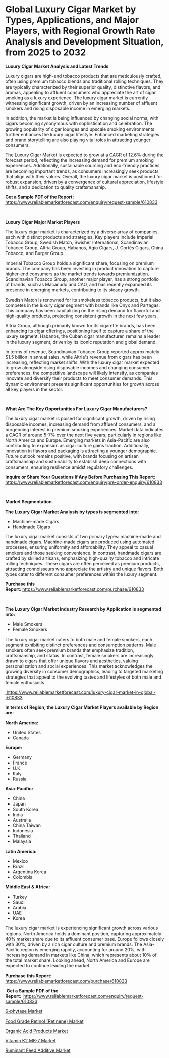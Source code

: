 <p><h1>Global Luxury Cigar Market by Types, Applications, and Major Players, with Regional Growth Rate Analysis and Development Situation, from 2025 to 2032</h1></p><p><strong>Luxury Cigar Market Analysis and Latest Trends</strong></p>
<p><p>Luxury cigars are high-end tobacco products that are meticulously crafted, often using premium tobacco blends and traditional rolling techniques. They are typically characterized by their superior quality, distinctive flavors, and aromas, appealing to affluent consumers who appreciate the art of cigar smoking as a luxury experience. The luxury cigar market is currently witnessing significant growth, driven by an increasing number of affluent smokers and rising disposable income in emerging markets.</p><p>In addition, the market is being influenced by changing social norms, with cigars becoming synonymous with sophistication and celebration. The growing popularity of cigar lounges and upscale smoking environments further enhances the luxury cigar lifestyle. Enhanced marketing strategies and brand storytelling are also playing vital roles in attracting younger consumers. </p><p>The Luxury Cigar Market is expected to grow at a CAGR of 12.6% during the forecast period, reflecting the increasing demand for premium smoking experiences. Additionally, sustainable sourcing and eco-friendly practices are becoming important trends, as consumers increasingly seek products that align with their values. Overall, the luxury cigar market is positioned for robust expansion, driven by a convergence of cultural appreciation, lifestyle shifts, and a dedication to quality craftsmanship.</p></p>
<p><strong>Get a Sample PDF of the Report:&nbsp;</strong> <a href="https://www.reliablemarketforecast.com/enquiry/request-sample/610833?utm_campaign=1169&utm_medium=2&utm_source=Github&utm_content=ia&utm_term=23032025&utm_id=luxury-cigar">https://www.reliablemarketforecast.com/enquiry/request-sample/610833</a></p>
<p>&nbsp;</p>
<p><strong>Luxury Cigar Major Market Players</strong></p>
<p><p>The luxury cigar market is characterized by a diverse array of companies, each with distinct products and strategies. Key players include Imperial Tobacco Group, Swedish Match, Swisher International, Scandinavian Tobacco Group, Altria Group, Habanos, Agio Cigars, J. Cortès Cigars, China Tobacco, and Burger Group.</p><p>Imperial Tobacco Group holds a significant share, focusing on premium brands. The company has been investing in product innovation to capture higher-end consumers as the market trends towards premiumization. Scandinavian Tobacco Group, another major player, has a strong portfolio of brands, such as Macanudo and CAO, and has recently expanded its presence in emerging markets, contributing to its steady growth.</p><p>Swedish Match is renowned for its smokeless tobacco products, but it also competes in the luxury cigar segment with brands like Onyx and Partagas. This company has been capitalizing on the rising demand for flavorful and high-quality products, projecting consistent growth in the next few years.</p><p>Altria Group, although primarily known for its cigarette brands, has been enhancing its cigar offerings, positioning itself to capture a share of the luxury segment. Habanos, the Cuban cigar manufacturer, remains a leader in the luxury segment, driven by its iconic reputation and global demand. </p><p>In terms of revenue, Scandinavian Tobacco Group reported approximately $1.5 billion in annual sales, while Altria's revenue from cigars has been increasing, reflecting market shifts. With the luxury cigar market expected to grow alongside rising disposable incomes and changing consumer preferences, the competitive landscape will likely intensify, as companies innovate and diversify their products to meet consumer demands. This dynamic environment presents significant opportunities for growth across all key players in the sector.</p></p>
<p>&nbsp;</p>
<p><strong>What Are The Key Opportunities For Luxury Cigar Manufacturers?</strong></p>
<p><p>The luxury cigar market is poised for significant growth, driven by rising disposable incomes, increasing demand from affluent consumers, and a burgeoning interest in premium smoking experiences. Market data indicates a CAGR of around 5-7% over the next five years, particularly in regions like North America and Europe. Emerging markets in Asia-Pacific are also contributing to expansion as cigar culture gains traction. Additionally, innovation in flavors and packaging is attracting a younger demographic. Future outlook remains positive, with brands focusing on artisan craftsmanship and sustainability to establish deep connections with consumers, ensuring resilience amidst regulatory challenges.</p></p>
<p><strong>Inquire or Share Your Questions If Any Before Purchasing This Report:</strong> <a href="https://www.reliablemarketforecast.com/enquiry/pre-order-enquiry/610833?utm_campaign=1169&utm_medium=2&utm_source=Github&utm_content=ia&utm_term=23032025&utm_id=luxury-cigar">https://www.reliablemarketforecast.com/enquiry/pre-order-enquiry/610833</a></p>
<p>&nbsp;</p>
<p><strong>Market Segmentation</strong></p>
<p><strong>The Luxury Cigar Market Analysis by types is segmented into:</strong></p>
<p><ul><li>Machine-made Cigars</li><li>Handmade Cigars</li></ul></p>
<p><p>The luxury cigar market consists of two primary types: machine-made and handmade cigars. Machine-made cigars are produced using automated processes, ensuring uniformity and affordability. They appeal to casual smokers and those seeking convenience. In contrast, handmade cigars are crafted by skilled artisans, emphasizing high-quality tobacco and intricate rolling techniques. These cigars are often perceived as premium products, attracting connoisseurs who appreciate the artistry and unique flavors. Both types cater to different consumer preferences within the luxury segment.</p></p>
<p><strong>Purchase this Report:&nbsp;</strong><a href="https://www.reliablemarketforecast.com/purchase/610833?utm_campaign=1169&utm_medium=2&utm_source=Github&utm_content=ia&utm_term=23032025&utm_id=luxury-cigar">https://www.reliablemarketforecast.com/purchase/610833</a></p>
<p>&nbsp;</p>
<p><strong>The Luxury Cigar Market Industry Research by Application is segmented into:</strong></p>
<p><ul><li>Male Smokers</li><li>Female Smokers</li></ul></p>
<p><p>The luxury cigar market caters to both male and female smokers, each segment exhibiting distinct preferences and consumption patterns. Male smokers often seek premium brands that emphasize tradition, craftsmanship, and status. In contrast, female smokers are increasingly drawn to cigars that offer unique flavors and aesthetics, valuing personalization and social experiences. This market acknowledges the growing diversity in consumer demographics, leading to targeted marketing strategies that appeal to the evolving tastes and lifestyles of both male and female enthusiasts.</p></p>
<p><a href="https://www.reliablemarketforecast.com/luxury-cigar-market-in-global-r610833?utm_campaign=1169&utm_medium=2&utm_source=Github&utm_content=ia&utm_term=23032025&utm_id=luxury-cigar">&nbsp;https://www.reliablemarketforecast.com/luxury-cigar-market-in-global-r610833</a></p>
<p><strong>In terms of Region, the Luxury Cigar Market Players available by Region are:</strong></p>
<p>
    <p> <strong> North America: </strong>
        <ul>
            <li>United States</li>
            <li>Canada</li>
        </ul>
        </p> 
    <p> <strong> Europe: </strong>
        <ul>
            <li>Germany</li>
            <li>France</li>
            <li>U.K.</li>
            <li>Italy</li>
            <li>Russia</li>
        </ul>
        </p> 
    <p> <strong> Asia-Pacific: </strong>
        <ul>
            <li>China</li>
            <li>Japan</li>
            <li>South Korea</li>
            <li>India</li>
            <li>Australia</li>
            <li>China Taiwan</li>
            <li>Indonesia</li>
            <li>Thailand</li>
            <li>Malaysia</li>
        </ul>
        </p> 
    <p> <strong> Latin America: </strong>
        <ul>
            <li>Mexico</li>
            <li>Brazil</li>
            <li>Argentina Korea</li>
            <li>Colombia</li>
        </ul>
        </p> 
    <p> <strong> Middle East & Africa: </strong>
        <ul>
            <li>Turkey</li>
            <li>Saudi</li>
            <li>Arabia</li>
            <li>UAE</li>
            <li>Korea</li>
        </ul>
    </p>
    </p>
<p><p>The luxury cigar market is experiencing significant growth across various regions. North America holds a dominant position, capturing approximately 40% market share due to its affluent consumer base. Europe follows closely with 30%, driven by a rich cigar culture and premium brands. The Asia-Pacific region is emerging rapidly, accounting for around 20%, with increasing demand in markets like China, which represents about 10% of the total market share. Looking ahead, North America and Europe are expected to continue leading the market.</p></p>
<p><strong>Purchase this Report: </strong><a href="https://www.reliablemarketforecast.com/purchase/610833?utm_campaign=1169&utm_medium=2&utm_source=Github&utm_content=ia&utm_term=23032025&utm_id=luxury-cigar">https://www.reliablemarketforecast.com/purchase/610833</a></p>
<p>&nbsp;<strong>Get a Sample PDF of the Report:&nbsp;&nbsp;</strong><a href="https://www.reliablemarketforecast.com/enquiry/request-sample/610833?utm_campaign=1169&utm_medium=2&utm_source=Github&utm_content=ia&utm_term=23032025&utm_id=luxury-cigar">https://www.reliablemarketforecast.com/enquiry/request-sample/610833</a></p>
<p><strong></strong></p>
<p><p><a href="https://github.com/lontohhikma/Market-Research-Report-List-1/blob/main/6-phytase-market.md?utm_campaign=1169&utm_medium=2&utm_source=Github&utm_content=ia&utm_term=23032025&utm_id=luxury-cigar">6-phytase Market</a></p><p><a href="https://github.com/laverkyllozc/Market-Research-Report-List-1/blob/main/food-grade-retinol-retinene-market.md?utm_campaign=1169&utm_medium=2&utm_source=Github&utm_content=ia&utm_term=23032025&utm_id=luxury-cigar">Food Grade Retinol (Retinene) Market</a></p><p><a href="https://github.com/steegeneat/Market-Research-Report-List-1/blob/main/organic-acid-products-market.md?utm_campaign=1169&utm_medium=2&utm_source=Github&utm_content=ia&utm_term=23032025&utm_id=luxury-cigar">Organic Acid Products Market</a></p><p><a href="https://github.com/clemmheisefy/Market-Research-Report-List-1/blob/main/vitamin-k2-mk-7-market.md?utm_campaign=1169&utm_medium=2&utm_source=Github&utm_content=ia&utm_term=23032025&utm_id=luxury-cigar">Vitamin K2 MK-7 Market</a></p><p><a href="https://github.com/payareganiou/Market-Research-Report-List-1/blob/main/ruminant-feed-additive-market.md?utm_campaign=1169&utm_medium=2&utm_source=Github&utm_content=ia&utm_term=23032025&utm_id=luxury-cigar">Ruminant Feed Additive Market</a></p></p>